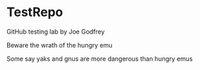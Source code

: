 # TestRepo
GitHub testing lab by Joe Godfrey

Beware the wrath of the hungry emu

Some say yaks and gnus are more dangerous than hungry emus
